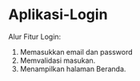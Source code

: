 # Aplikasi-Login

Alur Fitur Login:
1. Memasukkan email dan password
2. Memvalidasi masukan.
3. Menampilkan halaman Beranda.

